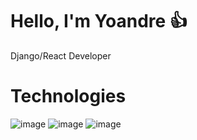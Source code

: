 # Hello, I'm Yoandre :+1:

Django/React Developer

# Technologies
![image](https://img.shields.io/badge/Python-Avanzado-brightgreen)
![image](https://img.shields.io/badge/Django-Avanzado-brightgreen)
![image](https://img.shields.io/badge/React-Medio-yellow)